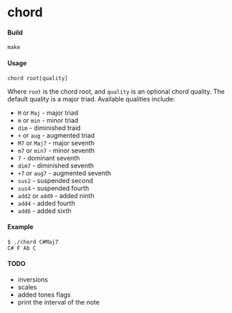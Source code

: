 # chord

#### Build

`make`

#### Usage

`chord root[quality]`

Where `root` is the chord root,
and `quality` is an optional chord quality.
The default quality is a major triad.
Available qualities include:

* `M` or `Maj` - major triad
* `m` or `min` - minor triad
* `dim` - diminished traid
* `+` or `aug` - augmented triad
* `M7` or `Maj7` - major seventh
* `m7` or `min7` - minor seventh
* `7` - dominant seventh
* `dim7` - diminished seventh
* `+7` or `aug7` - augmented seventh
* `sus2` - suspended second
* `sus4` - suspended fourth
* `add2` or `add9` - added ninth
* `add4` - added fourth
* `add6` - added sixth

#### Example

```
$ ./chord C#Maj7
C# F Ab C 
````

#### TODO

* inversions
* scales
* added tones flags
* print the interval of the note

